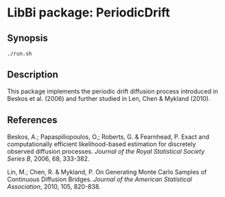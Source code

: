 LibBi package: PeriodicDrift
============================

Synopsis
--------

    ./run.sh
    

Description
-----------

This package implements the periodic drift diffusion process introduced in
Beskos et al. (2006) and further studied in Len, Chen & Mykland (2010).


References
----------

Beskos, A.; Papaspiliopoulos, O.; Roberts, G. & Fearnhead, P. Exact and
computationally efficient likelihood-based estimation for discretely observed
diffusion processes. *Journal of the Royal Statistical Society Series B*,
2006, 68, 333-382.

Lin, M.; Chen, R. & Mykland, P. On Generating Monte Carlo Samples of
Continuous Diffusion Bridges. *Journal of the American Statistical
Association*, 2010, 105, 820-838.
